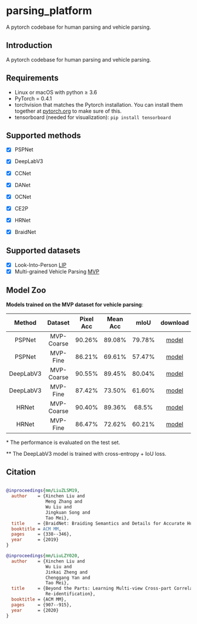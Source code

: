 # parsing_platform
A pytorch codebase for human parsing and vehicle parsing.

## Introduction
A pytorch codebase for human parsing and vehicle parsing.

## Requirements

- Linux or macOS with python ≥ 3.6
- PyTorch = 0.4.1
- torchvision that matches the Pytorch installation. You can install them together at [pytorch.org](https://pytorch.org/) to make sure of this.
- tensorboard (needed for visualization): `pip install tensorboard`

## Supported methods

- [x] PSPNet
- [x] DeepLabV3
- [x] CCNet
- [x] DANet
- [x] OCNet
- [x] CE2P
- [x] HRNet
- [x] BraidNet


## Supported datasets

- [x] Look-Into-Person [LIP](http://sysu-hcp.net/lip/)
- [x] Multi-grained Vehicle Parsing [MVP](https://xinchenliu.com/MVP.html)

## Model Zoo

**Models trained on the MVP dataset for vehicle parsing**:

| Method | Dataset | Pixel Acc | Mean Acc | mIoU | download |
| :---: | :---: | :---: |:---: | :---: |:---: |
| PSPNet | MVP-Coarse | 90.26% | 89.08% | 79.78% | [model](https://github.com/lxc86739795/parsing_platform/releases/download/v0.1/pspnet_mvp_coarse.pth) |
| PSPNet | MVP-Fine | 86.21% | 69.61% | 57.47% | [model](https://github.com/lxc86739795/parsing_platform/releases/download/v0.1/pspnet_mvp_fine.pth) |
| DeepLabV3 | MVP-Coarse | 90.55% | 89.45% | 80.04% | [model](https://github.com/lxc86739795/parsing_platform/releases/download/v0.1/deeplabv3_mvp_coarse.pth) |
| DeepLabV3 | MVP-Fine | 87.42% | 73.50% | 61.60% | [model](https://github.com/lxc86739795/parsing_platform/releases/download/v0.1/deeplabv3_mvp_fine.pth) |
| HRNet | MVP-Coarse | 90.40% | 89.36% | 68.5% | [model](https://github.com/lxc86739795/parsing_platform/releases/download/v0.1/hrnet_mvp_coarse.pth) |
| HRNet | MVP-Fine | 86.47% | 72.62% | 60.21% | [model](https://github.com/lxc86739795/parsing_platform/releases/download/v0.1/hrnet_mvp_fine.pth) |

\* The performance is evaluated on the test set.

\** The DeepLabV3 model is trained with cross-entropy + IoU loss.

## Citation
```BibTeX

@inproceedings{mm/LiuZLSM19,
  author    = {Xinchen Liu and
               Meng Zhang and
               Wu Liu and
               Jingkuan Song and
               Tao Mei},
  title     = {BraidNet: Braiding Semantics and Details for Accurate Human Parsing},
  booktitle = ACM MM,
  pages     = {338--346},
  year      = {2019}
}

@inproceedings{mm/LiuLZY020,
  author    = {Xinchen Liu and
               Wu Liu and
               Jinkai Zheng and
               Chenggang Yan and
               Tao Mei},
  title     = {Beyond the Parts: Learning Multi-view Cross-part Correlation for Vehicle
               Re-identification},
  booktitle = {ACM MM},
  pages     = {907--915},
  year      = {2020}
}
